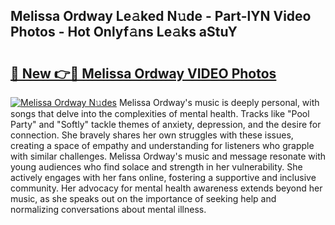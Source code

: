 ## Melissa Ordway Le𝚊ked N𝚞de - Part-lYN Video Photos - Hot Onlyf𝚊ns Le𝚊ks aStuY

# <h2><a href="http://ab71251.deff.icu/?id=Melissa+Ordway">🔗 New 👉🔴 Melissa Ordway VIDEO Photos</a></h2>

[![Melissa Ordway N𝚞des](https://i.imgur.com/rIISA9y.gif)](http://ab71251.deff.icu/?id=Melissa+Ordway)
Melissa Ordway's music is deeply personal, with songs that delve into the complexities of mental health. Tracks like "Pool Party" and "Softly" tackle themes of anxiety, depression, and the desire for connection. She bravely shares her own struggles with these issues, creating a space of empathy and understanding for listeners who grapple with similar challenges. Melissa Ordway's music and message resonate with young audiences who find solace and strength in her vulnerability. She actively engages with her fans online, fostering a supportive and inclusive community. Her advocacy for mental health awareness extends beyond her music, as she speaks out on the importance of seeking help and normalizing conversations about mental illness.
